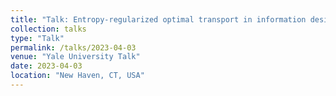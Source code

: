 ```yaml
---
title: "Talk: Entropy-regularized optimal transport in information design"
collection: talks
type: "Talk"
permalink: /talks/2023-04-03
venue: "Yale University Talk"
date: 2023-04-03
location: "New Haven, CT, USA"
---
```


